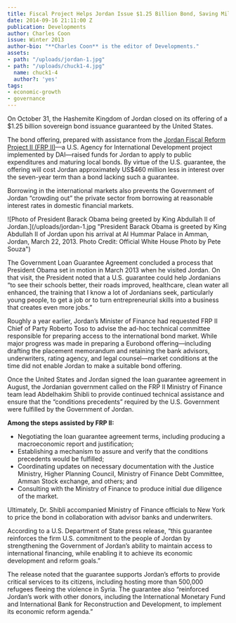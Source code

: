 ```yaml
---
title: Fiscal Project Helps Jordan Issue $1.25 Billion Bond, Saving Millions for Development
date: 2014-09-16 21:11:00 Z
publication: Developments
author: Charles Coon
issue: Winter 2013
author-bio: "**Charles Coon** is the editor of Developments."
assets:
- path: "/uploads/jordan-1.jpg"
- path: "/uploads/chuck1-4.jpg"
  name: chuck1-4
  author?: 'yes'
tags:
- economic-growth
- governance
---
```


<p>On October 31, the Hashemite Kingdom of Jordan closed on its offering of a $1.25 billion sovereign bond issuance guaranteed by the United States.</p>



<p>The bond offering, prepared with assistance from the <a href="http://dai.com/our-work/projects/jordan-fiscal-reform-project-ii-and-bridge-activity-frp-ii-frp-bridge">Jordan Fiscal Reform Project II (FRP II)</a>—a U.S. Agency for International Development project implemented by DAI—raised funds for Jordan to apply to public expenditures and maturing local bonds. By virtue of the U.S. guarantee, the offering will cost Jordan approximately US$460 million less in interest over the seven-year term than a bond lacking such a guarantee.</p>
<p>Borrowing in the international markets also prevents the Government of Jordan “crowding out” the private sector from borrowing at reasonable interest rates in domestic financial markets.</p>
![Photo of President Barack Obama being greeted by King Abdullah II of Jordan.](/uploads/jordan-1.jpg "President Barack Obama is greeted by King Abdullah II of Jordan upon his arrival at Al Hummar Palace in Amman, Jordan, March 22, 2013. Photo Credit: Official White House Photo by Pete Souza") 
<p>The Government Loan Guarantee Agreement concluded a process that President Obama set in motion in March 2013 when he visited Jordan. On that visit, the President noted that a U.S. guarantee could help Jordanians “to see their schools better, their roads improved, healthcare, clean water all enhanced, the training that I know a lot of Jordanians seek, particularly young people, to get a job or to turn entrepreneurial skills into a business that creates even more jobs.”</p>
<p>Roughly a year earlier, Jordan’s Minister of Finance had requested FRP II Chief of Party Roberto Toso to advise the ad-hoc technical committee responsible for preparing access to the international bond market. While major progress was made in preparing a Eurobond offering—including drafting the placement memorandum and retaining the bank advisors, underwriters, rating agency, and legal counsel—market conditions at the time did not enable Jordan to make a suitable bond offering.</p>
<p>Once the United States and Jordan signed the loan guarantee agreement in August, the Jordanian government called on the FRP II Ministry of Finance team lead Abdelhakim Shibli to provide continued technical assistance and ensure that the “conditions precedents” required by the U.S. Government were fulfilled by the Government of Jordan.</p>
<p><strong>Among the steps assisted by FRP II:</strong></p>
<ul>
  <li>Negotiating the loan guarantee agreement terms, including producing a macroeconomic report and justification; </li>
  <li>Establishing a mechanism to assure and verify that the conditions precedents would be fulfilled; </li>
  <li>Coordinating updates on necessary documentation with the Justice Ministry, Higher Planning Council, Ministry of Finance Debt Committee, Amman Stock exchange, and others; and </li>
  <li>Consulting with the Ministry of Finance to produce initial due diligence of the market.</li>
</ul>
<p>Ultimately, Dr. Shibli accompanied Ministry of Finance officials to New York to price the bond in collaboration with advisor banks and underwriters.</p>
<p>According to a U.S. Department of State press release, “this guarantee reinforces the firm U.S. commitment to the people of Jordan by strengthening the Government of Jordan’s ability to maintain access to international financing, while enabling it to achieve its economic development and reform goals.”</p>
<p>The release noted that the guarantee supports Jordan’s efforts to provide critical services to its citizens, including hosting more than 500,000 refugees fleeing the violence in Syria. The guarantee also “reinforced Jordan’s work with other donors, including the International Monetary Fund and International Bank for Reconstruction and Development, to implement its economic reform agenda.”</p>
